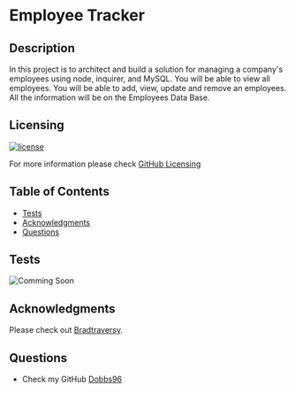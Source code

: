 # Employee Tracker

## Description

In this project is to architect and build a solution for managing a company's employees using node, inquirer, and MySQL. You will be able to view all employees. You will be able to add, view, update and remove an employees. All the information will be on the Employees Data Base.

## Licensing

[![license](https://img.shields.io/badge/license-MIT-blue)](https://shields.io)

For more information please check [GitHub Licensing](https://docs.github.com/en/github/creating-cloning-and-archiving-repositories/creating-a-repository-on-github/licensing-a-repository)

## Table of Contents

- [Tests](#tests)
- [Acknowledgments](#acknowledgments)
- [Questions](#questions)

## Tests

![Comming Soon]()

## Acknowledgments

Please check out [Bradtraversy](https://gist.github.com/bradtraversy/c831baaad44343cc945e76c2e30927b3).

## Questions

- Check my GitHub [Dobbs96](https://github.com/Dobbs96)
